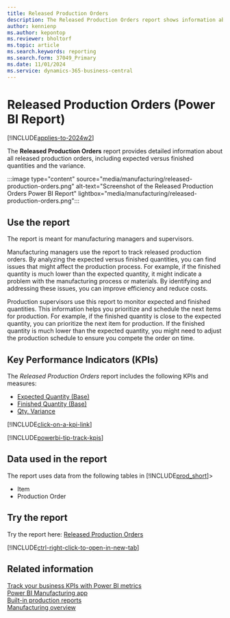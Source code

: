 ```yaml
---
title: Released Production Orders
description: The Released Production Orders report shows information about all released production orders, including expected versus finished quantities and the variance.
author: kennienp
ms.author: kepontop
ms.reviewer: bholtorf
ms.topic: article
ms.search.keywords: reporting
ms.search.form: 37049_Primary
ms.date: 11/01/2024
ms.service: dynamics-365-business-central
---
```


# Released Production Orders (Power BI Report)

[!INCLUDE[applies-to-2024w2](includes/applies-to-2024w2.md)]

The **Released Production Orders** report provides detailed information about all released production orders, including expected versus finished quantities and the variance.

:::image type="content" source="media/manufacturing/released-production-orders.png" alt-text="Screenshot of the Released Production Orders Power BI Report" lightbox="media/manufacturing/released-production-orders.png":::

## Use the report

The report is meant for manufacturing managers and supervisors.

Manufacturing managers use the report to track released production orders. By analyzing the expected versus finished quantities, you can find issues that might affect the production process. For example, if the finished quantity is much lower than the expected quantity, it might indicate a problem with the manufacturing process or materials. By identifying and addressing these issues, you can improve efficiency and reduce costs.

Production supervisors use this report to monitor expected and finished quantities. This information helps you prioritize and schedule the next items for production. For example, if the finished quantity is close to the expected quantity, you can prioritize the next item for production. If the finished quantity is much lower than the expected quantity, you might need to adjust the production schedule to ensure you compete the order on time.

## Key Performance Indicators (KPIs)

The *Released Production Orders* report includes the following KPIs and measures: 

- [Expected Quantity (Base)](manufacturing-powerbi-kpis.md#expected-quantity-base)
- [Finished Quantity (Base)](manufacturing-powerbi-kpis.md#finished-quantity-base)
- [Qty. Variance](manufacturing-powerbi-kpis.md#qty-variance)

[!INCLUDE[click-on-a-kpi-link](includes/click-on-a-kpi-link.md)] 

[!INCLUDE[powerbi-tip-track-kpis](includes/powerbi-tip-track-kpis.md)]

## Data used in the report

The report uses data from the following tables in [!INCLUDE[prod_short](includes/prod_short.md)]>

- Item
- Production Order

## Try the report

Try the report here: [Released Production Orders](https://businesscentral.dynamics.com?page=37049)

[!INCLUDE[ctrl-right-click-to-open-in-new-tab](includes/ctrl-right-click-to-open-in-new-tab.md)]

## Related information

[Track your business KPIs with Power BI metrics](track-kpis-with-power-bi-metrics.md)  
[Power BI Manufacturing app](manufacturing-powerbi-app.md)  
[Built-in production reports](production-reports.md)  
[Manufacturing overview](production-manage-manufacturing.md)

